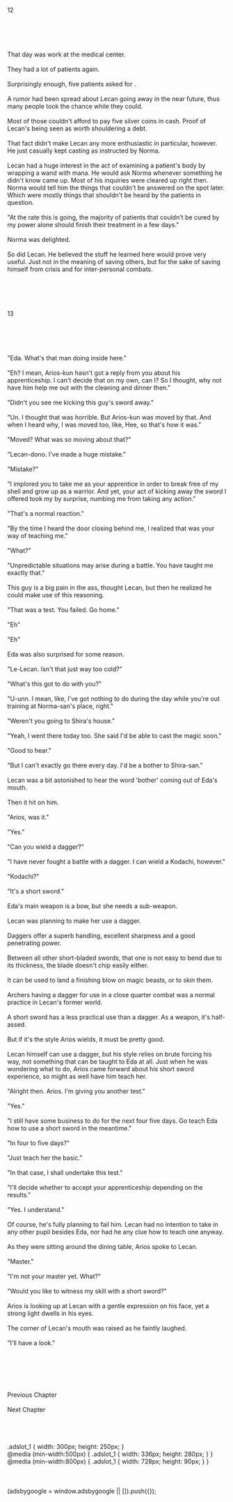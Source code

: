 <br/>
12<br/>
<br/>
<br/>
<br/>
<br/>
<br/>
That day was work at the medical center.<br/>
<br/>
They had a lot of patients again.<br/>
<br/>
Surprisingly enough, five patients asked for <Recovery>.<br/>
<br/>
A rumor had been spread about Lecan going away in the near future, thus many people took the chance while they could.<br/>
<br/>
Most of those couldn't afford to pay five silver coins in cash. Proof of Lecan's <Recovery> being seen as worth shouldering a debt.<br/>
<br/>
That fact didn't make Lecan any more enthusiastic in particular, however. He just casually kept casting <Recovery> as instructed by Norma.<br/>
<br/>
Lecan had a huge interest in the act of examining a patient's body by wrapping a wand with mana. He would ask Norma whenever something he didn't know came up. Most of his inquiries were cleared up right then. Norma would tell him the things that couldn't be answered on the spot later. Which were mostly things that shouldn't be heard by the patients in question.<br/>
<br/>
"At the rate this is going, the majority of patients that couldn't be cured by my power alone should finish their treatment in a few days."<br/>
<br/>
Norma was delighted.<br/>
<br/>
So did Lecan. He believed the stuff he learned here would prove very useful. Just not in the meaning of saving others, but for the sake of saving himself from crisis and for inter-personal combats.<br/>
<br/>
<br/>
<br/>
<br/>
<TLN: Catch the latest updates and edits at Sousetsuka .com ><br/>
13<br/>
<br/>
<br/>
<br/>
<br/>
<br/>
"Eda. What's that man doing inside here."<br/>
<br/>
"Eh? I mean, Arios-kun hasn't got a reply from you about his apprenticeship. I can't decide that on my own, can I? So I thought, why not have him help me out with the cleaning and dinner then."<br/>
<br/>
"Didn't you see me kicking this guy's sword away."<br/>
<br/>
"Un. I thought that was horrible. But Arios-kun was moved by that. And when I heard why, I was moved too, like, Hee, so that's how it was."<br/>
<br/>
"Moved? What was so moving about that?"<br/>
<br/>
"Lecan-dono. I've made a huge mistake."<br/>
<br/>
"Mistake?"<br/>
<br/>
"I implored you to take me as your apprentice in order to break free of my shell and grow up as a warrior. And yet, your act of kicking away the sword I offered took my by surprise, numbing me from taking any action."<br/>
<br/>
"That's a normal reaction."<br/>
<br/>
"By the time I heard the door closing behind me, I realized that was your way of teaching me."<br/>
<br/>
"What?"<br/>
<br/>
"Unpredictable situations may arise during a battle. You have taught me exactly that."<br/>
<br/>
This guy is a big pain in the ass, thought Lecan, but then he realized he could make use of this reasoning.<br/>
<br/>
"That was a test. You failed. Go home."<br/>
<br/>
"Eh"<br/>
<br/>
"Eh"<br/>
<br/>
Eda was also surprised for some reason.<br/>
<br/>
"Le-Lecan. Isn't that just way too cold?"<br/>
<br/>
"What's this got to do with you?"<br/>
<br/>
"U-unn. I mean, like, I've got nothing to do during the day while you're out training at Norma-san's place, right."<br/>
<br/>
"Weren't you going to Shira's house."<br/>
<br/>
"Yeah, I went there today too. She said I'd be able to cast the magic soon."<br/>
<br/>
"Good to hear."<br/>
<br/>
"But I can't exactly go there every day. I'd be a bother to Shira-san."<br/>
<br/>
Lecan was a bit astonished to hear the word 'bother' coming out of Eda's mouth.<br/>
<br/>
Then it hit on him.<br/>
<br/>
"Arios, was it."<br/>
<br/>
"Yes."<br/>
<br/>
"Can you wield a dagger?"<br/>
<br/>
"I have never fought a battle with a dagger. I can wield a Kodachi, however."<br/>
<br/>
"Kodachi?"<br/>
<br/>
"It's a short sword."<br/>
<br/>
Eda's main weapon is a bow, but she needs a sub-weapon.<br/>
<br/>
Lecan was planning to make her use a dagger.<br/>
<br/>
Daggers offer a superb handling, excellent sharpness and a good penetrating power.<br/>
<br/>
Between all other short-bladed swords, that one is not easy to bend due to its thickness, the blade doesn't chip easily either.<br/>
<br/>
It can be used to land a finishing blow on magic beasts, or to skin them.<br/>
<br/>
Archers having a dagger for use in a close quarter combat was a normal practice in Lecan's former world.<br/>
<br/>
A short sword has a less practical use than a dagger. As a weapon, it's half-assed.<br/>
<br/>
But if it's the style Arios wields, it must be pretty good.<br/>
<br/>
Lecan himself can use a dagger, but his style relies on brute forcing his way, not something that can be taught to Eda at all. Just when he was wondering what to do, Arios came forward about his short sword experience, so might as well have him teach her.<br/>
<br/>
"Alright then. Arios. I'm giving you another test."<br/>
<br/>
"Yes."<br/>
<br/>
"I still have some business to do for the next four five days. Go teach Eda how to use a short sword in the meantime."<br/>
<br/>
"In four to five days?"<br/>
<br/>
"Just teach her the basic."<br/>
<br/>
"In that case, I shall undertake this test."<br/>
<br/>
"I'll decide whether to accept your apprenticeship depending on the results."<br/>
<br/>
"Yes. I understand."<br/>
<br/>
Of course, he's fully planning to fail him. Lecan had no intention to take in any other pupil besides Eda, nor had he any clue how to teach one anyway.<br/>
<br/>
As they were sitting around the dining table, Arios spoke to Lecan.<br/>
<br/>
"Master."<br/>
<br/>
"I'm not your master yet. What?"<br/>
<br/>
"Would you like to witness my skill with a short sword?"<br/>
<br/>
Arios is looking up at Lecan with a gentle expression on his face, yet a strong light dwells in his eyes.<br/>
<br/>
The corner of Lecan's mouth was raised as he faintly laughed.<br/>
<br/>
"I'll have a look."<br/>
<br/>
<br/>
<br/>
<br/>
<br/>
<br/>
Previous Chapter<br/>
<br/>
Next Chapter <br/>
<br/>
<br/>
<br/>
<br/>
.adslot_1 { width: 300px; height: 250px; }<br/>
@media (min-width:500px) { .adslot_1 { width: 336px; height: 280px; } }<br/>
@media (min-width:800px) { .adslot_1 { width: 728px; height: 90px; } }<br/>
<br/>
<br/>
<br/>
(adsbygoogle = window.adsbygoogle || []).push({});<br/>
<br/>
<br/>
<br/>
<br/>
